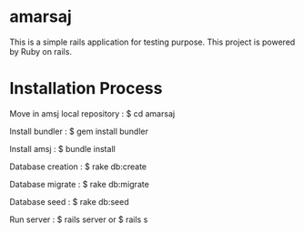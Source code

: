 # amarsaj
This is a simple rails application for testing purpose.
This project is powered by Ruby on rails.

# Installation Process

Move in amsj local repository : $ cd amarsaj

Install bundler : $ gem install bundler

Install amsj : $ bundle install

Database creation : $ rake db:create

Database migrate : $ rake db:migrate

Database seed : $ rake db:seed

Run server : $ rails server or $ rails s

